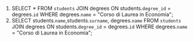 1) SELECT * FROM `students` JOIN degrees ON students.`degree_id` = degrees.`id` WHERE degrees.`name` = "Corso di Laurea in Economia";
1) SELECT students.`name`,students.`surname`, degrees.`name` FROM `students` JOIN degrees ON students.`degree_id` = degrees.`id` WHERE degrees.`name` = "Corso di Laurea in Economia";